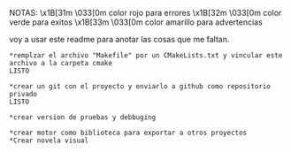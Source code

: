 NOTAS:
    \x1B[31m   \033[0m color rojo para errores
    \x1B[32m   \033[0m color verde para exitos
    \x1B[33m   \033[0m color amarillo para advertencias



    
voy a usar este readme para anotar las cosas que me faltan.



    *remplzar el archivo "Makefile" por un CMakeLists.txt y vincular este archivo a la carpeta cmake 
    LISTO

    *crear un git con el proyecto y enviarlo a github como repositorio privado
    LISTO

    *crear version de pruebas y debbuging
    
    *crear motor como biblioteca para exportar a otros proyectos
    *Crear novela visual